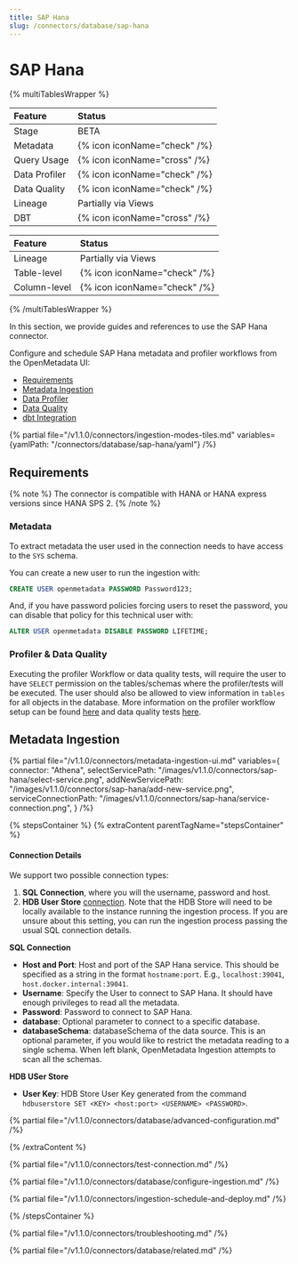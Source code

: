 ```yaml
---
title: SAP Hana
slug: /connectors/database/sap-hana
---
```


# SAP Hana

{% multiTablesWrapper %}

| Feature            | Status                       |
| :----------------- |:-----------------------------|
| Stage              | BETA                         |
| Metadata           | {% icon iconName="check" /%} |
| Query Usage        | {% icon iconName="cross" /%} |
| Data Profiler      | {% icon iconName="check" /%} |
| Data Quality       | {% icon iconName="check" /%} |
| Lineage            | Partially via Views          |
| DBT                | {% icon iconName="cross" /%} |

| Feature      | Status                       |
| :----------- | :--------------------------- |
| Lineage      | Partially via Views          |
| Table-level  | {% icon iconName="check" /%} |
| Column-level | {% icon iconName="check" /%} |

{% /multiTablesWrapper %}

In this section, we provide guides and references to use the SAP Hana connector.

Configure and schedule SAP Hana metadata and profiler workflows from the OpenMetadata UI:

- [Requirements](#requirements)
- [Metadata Ingestion](#metadata-ingestion)
- [Data Profiler](/connectors/ingestion/workflows/profiler)
- [Data Quality](/connectors/ingestion/workflows/data-quality)
- [dbt Integration](/connectors/ingestion/workflows/dbt)

{% partial file="/v1.1.0/connectors/ingestion-modes-tiles.md" variables={yamlPath: "/connectors/database/sap-hana/yaml"} /%}

## Requirements

{% note %}
The connector is compatible with HANA or HANA express versions since HANA SPS 2.
{% /note %}

### Metadata

To extract metadata the user used in the connection needs to have access to the `SYS` schema.

You can create a new user to run the ingestion with:

```SQL
CREATE USER openmetadata PASSWORD Password123;
```

And, if you have password policies forcing users to reset the password, you can disable that policy for this technical user with:

```SQL
ALTER USER openmetadata DISABLE PASSWORD LIFETIME;
```

### Profiler & Data Quality

Executing the profiler Workflow or data quality tests, will require the user to have `SELECT` permission on the tables/schemas where the profiler/tests will be executed. The user should also be allowed to view information in `tables` for all objects in the database. More information on the profiler workflow setup can be found [here](https://docs.open-metadata.org/connectors/ingestion/workflows/profiler) and data quality tests [here](https://docs.open-metadata.org/connectors/ingestion/workflows/data-quality).

## Metadata Ingestion

{% partial 
  file="/v1.1.0/connectors/metadata-ingestion-ui.md" 
  variables={
    connector: "Athena", 
    selectServicePath: "/images/v1.1.0/connectors/sap-hana/select-service.png",
    addNewServicePath: "/images/v1.1.0/connectors/sap-hana/add-new-service.png",
    serviceConnectionPath: "/images/v1.1.0/connectors/sap-hana/service-connection.png",
} 
/%}

{% stepsContainer %}
{% extraContent parentTagName="stepsContainer" %}

#### Connection Details

We support two possible connection types:
1. **SQL Connection**, where you will the username, password and host.
2. **HDB User Store** [connection](https://help.sap.com/docs/SAP_HANA_PLATFORM/b3ee5778bc2e4a089d3299b82ec762a7/dd95ac9dbb571014a7d7f0234d762fdb.html?version=2.0.05&locale=en-US). 
  Note that the HDB Store will need to be locally available to the instance running the ingestion process. 
  If you are unsure about this setting, you can run the ingestion process passing the usual SQL connection details.

**SQL Connection**

- **Host and Port**: Host and port of the SAP Hana service. This should be specified as a string in the format `hostname:port`. E.g., `localhost:39041`, `host.docker.internal:39041`.
- **Username**: Specify the User to connect to SAP Hana. It should have enough privileges to read all the metadata.
- **Password**: Password to connect to SAP Hana.
- **database**: Optional parameter to connect to a specific database.
- **databaseSchema**: databaseSchema of the data source. This is an optional parameter, if you would like to restrict the metadata reading to a single schema. When left blank, OpenMetadata Ingestion attempts to scan all the schemas.

**HDB USer Store**

- **User Key**: HDB Store User Key generated from the command `hdbuserstore SET <KEY> <host:port> <USERNAME> <PASSWORD>`.

{% partial file="/v1.1.0/connectors/database/advanced-configuration.md" /%}

{% /extraContent %}

{% partial file="/v1.1.0/connectors/test-connection.md" /%}

{% partial file="/v1.1.0/connectors/database/configure-ingestion.md" /%}

{% partial file="/v1.1.0/connectors/ingestion-schedule-and-deploy.md" /%}

{% /stepsContainer %}

{% partial file="/v1.1.0/connectors/troubleshooting.md" /%}

{% partial file="/v1.1.0/connectors/database/related.md" /%}
